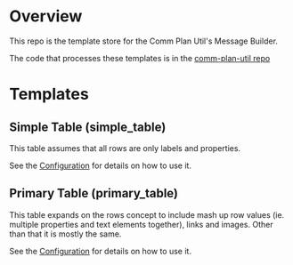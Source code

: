 # Overview
This repo is the template store for the Comm Plan Util's Message Builder.

The code that processes these templates is in the [comm-plan-util repo](https://github.com/reidan/comm-plan-util)

# Templates

## Simple Table (simple_table)

This table assumes that all rows are only labels and properties. 

See the [Configuration](templates/conf/simple_table.json) for details on how to use it.

## Primary Table (primary_table)

This table expands on the rows concept to include mash up row values (ie. multiple properties and text elements together), links and images.  Other than that it is mostly the same. 

See the [Configuration](templates/conf/primary_table.json) for details on how to use it.